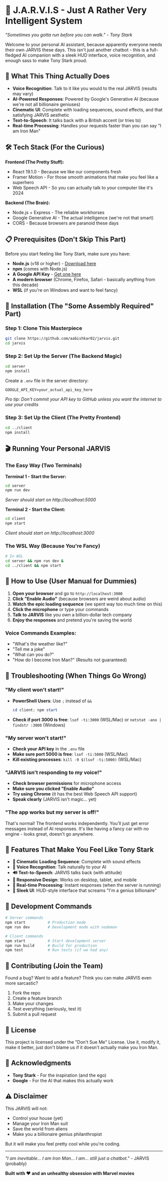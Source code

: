 # 🤖 J.A.R.V.I.S - Just A Rather Very Intelligent System

*"Sometimes you gotta run before you can walk." - Tony Stark*

Welcome to your personal AI assistant, because apparently everyone needs their own JARVIS these days. This isn't just another chatbot - this is a full-fledged AI companion with a sleek HUD interface, voice recognition, and enough sass to make Tony Stark proud.

## 🚀 What This Thing Actually Does

- **Voice Recognition**: Talk to it like you would to the real JARVIS (results may vary)
- **AI-Powered Responses**: Powered by Google's Generative AI (because we're not all billionaire geniuses)
- **Cinematic UI**: Complete with loading sequences, sound effects, and that satisfying JARVIS aesthetic
- **Text-to-Speech**: It talks back with a British accent (or tries to)
- **Real-time Processing**: Handles your requests faster than you can say "I am Iron Man"

## 🛠️ Tech Stack (For the Curious)

**Frontend (The Pretty Stuff):**
- React 19.1.0 - Because we like our components fresh
- Framer Motion - For those smooth animations that make you feel like a superhero
- Web Speech API - So you can actually talk to your computer like it's 2024

**Backend (The Brain):**
- Node.js + Express - The reliable workhorses
- Google Generative AI - The actual intelligence (we're not that smart)
- CORS - Because browsers are paranoid these days

## 📋 Prerequisites (Don't Skip This Part)

Before you start feeling like Tony Stark, make sure you have:

- **Node.js** (v18 or higher) - [Download here](https://nodejs.org/)
- **npm** (comes with Node.js)
- **A Google API Key** - [Get one here](https://makersuite.google.com/app/apikey)
- **A modern browser** (Chrome, Firefox, Safari - basically anything from this decade)
- **WSL** (if you're on Windows and want to feel fancy)

## 🚀 Installation (The "Some Assembly Required" Part)

### Step 1: Clone This Masterpiece
```bash
git clone https://github.com/aabishkar02/jarvis.git
cd jarvis
```

### Step 2: Set Up the Server (The Backend Magic)
```bash
cd server
npm install
```

Create a `.env` file in the server directory:
```env
GOOGLE_API_KEY=your_actual_api_key_here
```
*Pro tip: Don't commit your API key to GitHub unless you want the internet to use your credits*

### Step 3: Set Up the Client (The Pretty Frontend)
```bash
cd ../client
npm install
```

## 🎬 Running Your Personal JARVIS

### The Easy Way (Two Terminals)

**Terminal 1 - Start the Server:**
```bash
cd server
npm run dev
```
*Server should start on http://localhost:5000*

**Terminal 2 - Start the Client:**
```bash
cd client
npm start
```
*Client should start on http://localhost:3000*

### The WSL Way (Because You're Fancy)
```bash
# In WSL
cd server && npm run dev &
cd ../client && npm start
```

## 🎯 How to Use (User Manual for Dummies)

1. **Open your browser** and go to `http://localhost:3000`
2. **Click "Enable Audio"** (because browsers are weird about audio)
3. **Watch the epic loading sequence** (we spent way too much time on this)
4. **Click the microphone** or type your commands
5. **Talk to JARVIS** like you own a billion-dollar tech company
6. **Enjoy the responses** and pretend you're saving the world

### Voice Commands Examples:
- "What's the weather like?"
- "Tell me a joke"
- "What can you do?"
- "How do I become Iron Man?" (Results not guaranteed)

## 🐛 Troubleshooting (When Things Go Wrong)

### "My client won't start!"
- **PowerShell Users**: Use `;` instead of `&&`
  ```powershell
  cd client; npm start
  ```
- **Check if port 3000 is free**: `lsof -ti:3000` (WSL/Mac) or `netstat -ano | findstr :3000` (Windows)

### "My server won't start!"
- **Check your API key** in the `.env` file
- **Make sure port 5000 is free**: `lsof -ti:5000` (WSL/Mac)
- **Kill existing processes**: `kill -9 $(lsof -ti:5000)` (WSL/Mac)

### "JARVIS isn't responding to my voice!"
- **Check browser permissions** for microphone access
- **Make sure you clicked "Enable Audio"**
- **Try using Chrome** (it has the best Web Speech API support)
- **Speak clearly** (JARVIS isn't magic... yet)

### "The app works but my server is off!"
That's normal! The frontend works independently. You'll just get error messages instead of AI responses. It's like having a fancy car with no engine - looks great, doesn't go anywhere.

## 🎨 Features That Make You Feel Like Tony Stark

- **🎵 Cinematic Loading Sequence**: Complete with sound effects
- **🎤 Voice Recognition**: Talk naturally to your AI
- **🔊 Text-to-Speech**: JARVIS talks back (with attitude)
- **📱 Responsive Design**: Works on desktop, tablet, and mobile
- **🎯 Real-time Processing**: Instant responses (when the server is running)
- **🎨 Sleek UI**: HUD-style interface that screams "I'm a genius billionaire"

## 🔧 Development Commands

```bash
# Server commands
npm start          # Production mode
npm run dev        # Development mode with nodemon

# Client commands
npm start          # Start development server
npm run build      # Build for production
npm test           # Run tests (if we had any)
```

## 🤝 Contributing (Join the Team)

Found a bug? Want to add a feature? Think you can make JARVIS even more sarcastic? 

1. Fork the repo
2. Create a feature branch
3. Make your changes
4. Test everything (seriously, test it)
5. Submit a pull request

## 📝 License

This project is licensed under the "Don't Sue Me" License. Use it, modify it, make it better, just don't blame us if it doesn't actually make you Iron Man.

## 🙏 Acknowledgments

- **Tony Stark** - For the inspiration (and the ego)
- **Google** - For the AI that makes this actually work

## ⚠️ Disclaimer

This JARVIS will not:
- Control your house (yet)
- Manage your Iron Man suit
- Save the world from aliens
- Make you a billionaire genius philanthropist

But it will make you feel pretty cool while you're coding.

---

*"I am inevitable... I am Iron Man... I am... still just a chatbot."* - JARVIS (probably)

**Built with ❤️ and an unhealthy obsession with Marvel movies**
